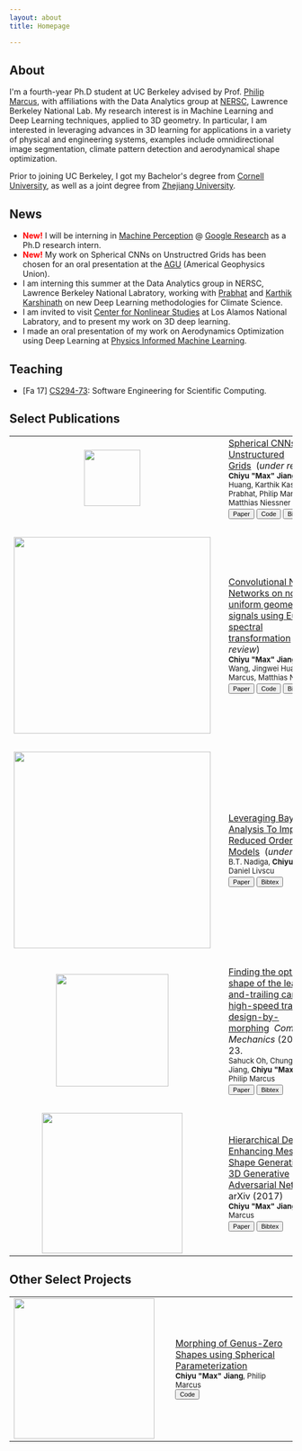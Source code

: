 ```yaml
---
layout: about
title: Homepage

---
```


## About

I'm a fourth-year Ph.D student at UC Berkeley advised by Prof. [Philip Marcus](https://www.me.berkeley.edu/people/faculty/philip-s-marcus), with affiliations with the Data Analytics group at [NERSC](http://nersc.gov/), Lawrence Berkeley National Lab. My research interest is in Machine Learning and Deep Learning techniques, applied to 3D geometry. In particular, I am interested in leveraging advances in 3D learning for applications in a variety of physical and engineering systems, examples include omnidirectional image segmentation, climate pattern detection and aerodynamical shape optimization.

Prior to joining UC Berkeley, I got my Bachelor's degree from [Cornell University](https://www.cornell.edu/), as well as a joint degree from [Zhejiang University](http://www.zju.edu.cn/english/).

## News
* <span style="color:red"> **New!** </span> I will be interning in [Machine Perception](https://ai.google/research/teams/perception/) @ [Google Research](https://ai.google/research/) as a Ph.D research intern.
* <span style="color:red"> **New!** </span> My work on Spherical CNNs on Unstructred Grids has been chosen for an oral presentation at the [AGU](https://fallmeeting.agu.org/2018/) (Americal Geophysics Union).
* I am interning this summer at the Data Analytics group in NERSC, Lawrence Berkeley National Labratory, working with [Prabhat](http://www.nersc.gov/about/nersc-staff/data-analytics-services/prabhat/) and [Karthik Karshinath](http://www.nersc.gov/about/nersc-staff/data-analytics-services/karthik-kashinath/) on new Deep Learning methodologies for Climate Science.
* I am invited to visit [Center for Nonlinear Studies](https://cnls.lanl.gov/External/) at Los Alamos National Labratory, and to present my work on 3D deep learning.
* I made an oral presentation of my work on Aerodynamics Optimization using Deep Learning at [Physics Informed Machine Learning](http://www.cvent.com/events/2nd-physics-informed-machine-learning/event-summary-ae6f3a0d824944d9bfc805f3d66773ee.aspx).

## Teaching
* [Fa 17] [CS294-73](https://inst.eecs.berkeley.edu/~cs294-73/fa17/): Software Engineering for Scientific Computing.

## Select Publications
<table style="width:100%">
  <tr>
    <td width="18%"><center><img src="{{ site.baseurl }}/assets/img/ugscnn/cli_pred.png" width="100"/></center></td>
    <td width="7%"></td>
    <td width="75%"><a href="{{ site.baseurl }}{% link _proj/ugscnn.md %}">Spherical CNNs on Unstructured Grids</a>&nbsp;&nbsp;(<i>under review</i>)<br><font size="2"><b>Chiyu "Max" Jiang</b>, Jingwei Huang, Karthik Kashinath, Prabhat, Philip Marcus, Matthias Niessner</font><br>
    <div>
        <style scoped>
            .button-xsmall {
                font-size: 70%;
            }
        </style>
        <button class="button-xsmall pure-button" onclick="window.location.href='https://openreview.net/pdf?id=Bkl-43C9FQ'">Paper</button>
        <button class="button-xsmall pure-button" onclick="window.location.href='{{ site.baseurl }}{% link _pages/tobereleased.md %}'">Code</button>
        <button class="button-xsmall pure-button" onclick="window.location.href='{{ site.baseurl }}/assets/bib/anonymous2019spherical.txt'">Bibtex</button>
    </div>

</td> 
  </tr>
  <tr>
  	<td><br></td>
  </tr>	
  <tr>
    <td width="18%"><img src="{{ site.baseurl }}/assets/img/nuft/icon.png" width="350"/></td>
    <td width="7%"></td>
    <td width="75%"><a href="{{ site.baseurl }}{% link _proj/nuft.md %}">Convolutional Neural Networks on non-uniform geometrical signals using Euclidean spectral transformation</a>&nbsp;&nbsp;(<i>under review</i>)<br><font size="2"><b>Chiyu "Max" Jiang</b>, Dequan Wang, Jingwei Huang, Philip Marcus, Matthias Niessner</font><br>
    <div>
        <style scoped>
            .button-xsmall {
                font-size: 70%;
            }
        </style>
        <button class="button-xsmall pure-button" onclick="window.location.href='https://openreview.net/pdf?id=B1G5ViAqFm'">Paper</button>
        <button class="button-xsmall pure-button" onclick="window.location.href='{{ site.baseurl }}{% link _pages/tobereleased.md %}'">Code</button>
        <button class="button-xsmall pure-button" onclick="window.location.href='{{ site.baseurl }}/assets/bib/anonymous2019convolutional.txt'">Bibtex</button>
    </div></td>
  </tr>
  <tr>
  	<td><br></td>
  </tr>	
  <tr>
    <td width="18%"><img src="{{ site.baseurl }}/assets/img/bayesianFig.png" width="350"/></td>
    <td width="7%"></td>
    <td width="75%"><a href='#'>Leveraging Bayesian Analysis To Improve Reduced Order Models</a>&nbsp;&nbsp;(<i>under review</i>)<br><font size="2">B.T. Nadiga, <b>Chiyu Max Jiang</b>, Daniel Livscu</font><br>
    <div>
        <style scoped>
            .button-xsmall {
                font-size: 70%;
            }
        </style>
        <button class="button-xsmall pure-button" onclick="window.location.href='{{ site.baseurl }}{% link _pages/tobereleased.md %}'">Paper</button>
        <button class="button-xsmall pure-button" onclick="window.location.href='{{ site.baseurl }}{% link _pages/tobereleased.md %}'">Bibtex</button>
    </div></td>
  </tr>
  <tr>
    <td><br></td>
  </tr> 
  <tr>
    <td width="18%"><center><img src="{{ site.baseurl }}/assets/img/train/icon.png" width="200"/></center></td>
    <td width="7%"></td>
    <td width="75%"><a href="https://link.springer.com/article/10.1007/s00466-017-1482-4">Finding the optimal shape of the leading-and-trailing car of a high-speed train using design-by-morphing</a>&nbsp;&nbsp;<i>Computational Mechanics</i> (2017): 1-23.<br><font size="2">Sahuck Oh, Chung-Hsiang Jiang, <b>Chiyu "Max" Jiang</b>, Philip Marcus</font><br>
    <div>
        <style scoped>
            .button-xsmall {
                font-size: 70%;
            }
        </style>
        <button class="button-xsmall pure-button" onclick="location.href='https://link.springer.com/article/10.1007/s00466-017-1482-4'">Paper</button>
        <button class="button-xsmall pure-button" onclick="window.location.href='{{ site.baseurl }}/assets/bib/oh2017finding.txt'">Bibtex</button>
    </div>

</td> 
  </tr>
  <tr>
  	<td><br></td>
  </tr>	
  <tr>
    <td width="18%"><center><img src="{{ site.baseurl }}/assets/img/shape/furniture-render.gif" width="250"/></center></td>
    <td width="7%"></td>
    <td width="75%"><a href="https://arxiv.org/abs/1709.07581">Hierarchical Detail Enhancing Mesh-Based Shape Generation with 3D Generative Adversarial Network</a>&nbsp;&nbsp; arXiv (2017) <br><font size="2"><b>Chiyu "Max" Jiang</b>, Philip Marcus</font><br>
    <div>
        <style scoped>
            .button-xsmall {
                font-size: 70%;
            }
        </style>
        <button class="button-xsmall pure-button" onclick="window.location.href='https://arxiv.org/pdf/1709.07581.pdf'">Paper</button>
        <button class="button-xsmall pure-button" onclick="window.location.href='{{ site.baseurl }}/assets/bib/jiang2017hierarchical.txt'">Bibtex</button>
    </div>

</td> 
  </tr>
</table>

## Other Select Projects

<table style="width:100%">
  <tr>
    <td width="18%"><img src="{{ site.baseurl }}/assets/img/morph/head_morph_cropped.gif" width="250"/></td>
    <td width="7%"></td>
    <td width="75%"><a href="{{ site.baseurl }}{% link _proj/nuft.md %}">Morphing of Genus-Zero Shapes using Spherical Parameterization</a>&nbsp;&nbsp;<br><font size="2"><b>Chiyu "Max" Jiang</b>, Philip Marcus</font><br>
    <div>
        <style scoped>
            .button-xsmall {
                font-size: 70%;
            }
        </style>
        <button class="button-xsmall pure-button" onclick="window.location.href='https://github.com/maxjiang93/morph'">Code</button>
    </div></td>
  </tr>
</table>
 <br>
